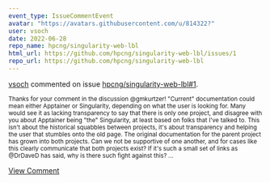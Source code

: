 ```yaml
---
event_type: IssueCommentEvent
avatar: "https://avatars.githubusercontent.com/u/814322?"
user: vsoch
date: 2022-06-28
repo_name: hpcng/singularity-web-lbl
html_url: https://github.com/hpcng/singularity-web-lbl/issues/1
repo_url: https://github.com/hpcng/singularity-web-lbl
---
```


<a href='https://github.com/vsoch' target='_blank'>vsoch</a> commented on issue <a href='https://github.com/hpcng/singularity-web-lbl/issues/1' target='_blank'>hpcng/singularity-web-lbl#1</a>.

<small>Thanks for your comment in the discussion @gmkurtzer! "Current" documentation could mean either Apptainer or Singularity, depending on what the user is looking for. Many would see it as lacking transparency to say that there is only one project, and disagree with you about Apptainer being "the" Singularity, at least based on folks that I've talked to. This isn't about the historical squabbles between projects, it's about transparency and helping the user that stumbles onto the old page. The original documentation for the parent project has grown into both projects. Can we not be supportive of one another, and for cases like this clearly communicate that both projects exist? If it's such a small set of links as @DrDaveD has said, why is there such fight against this?...</small>

<a href='https://github.com/hpcng/singularity-web-lbl/issues/1' target='_blank'>View Comment</a>